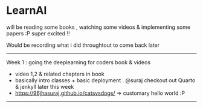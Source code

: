 # LearnAI
will be reading some books , watching some videos &amp; implementing some papers :P super excited !!

Would be recording what i did throughtout to come back later
***
Week 1 : going the deeplearning for coders book & videos
* video 1,2 & related chapters in book
* basically intro classes + basic deployment . @suraj checkout out Quarto & jenkyll later this week
* https://96jhasuraj.github.io/catsvsdogs/  => customary hello world :P
***
